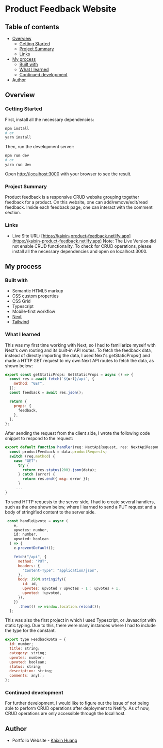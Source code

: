 # Product Feedback Website

## Table of contents

- [Overview](#overview)
  - [Getting Started](#getting-started)
  - [Project Summary](#project-summary)
  - [Links](#links)
- [My process](#my-process)
  - [Built with](#built-with)
  - [What I learned](#what-i-learned)
  - [Continued development](#continued-development)
- [Author](#author)

## Overview

### Getting Started 

First, install all the necessary dependencies:

```bash
npm install
# or
yarn install
```

Then, run the development server:

```bash
npm run dev
# or
yarn run dev
```

Open [http://localhost:3000](http://localhost:3000) with your browser to see the result.

### Project Summary

Product feedback is a responsive CRUD website grouping together feedback for a product. On this website, 
one can add/remove/edit/read feedback. Inside each feedback page, one can interact with the comment section. 


### Links

- Live Site URL: [https://kaixin-product-feedback.netlify.app](https://kaixin-product-feedback.netlify.app)
  Note: The Live Version did not enable CRUD functionality. To check for CRUD operations, please install all the 
  necessary dependencies and open on localhost:3000.

## My process


### Built with

- Semantic HTML5 markup
- CSS custom properties
- CSS Grid
- Typescript
- Mobile-first workflow
- [Next](https://nextjs.org/) 
- [Tailwind](https://tailwindcss.com/) 


### What I learned

This was my first time working with Next, so I had to familiarize myself with Next's own routing and its built-in API routes. 
To fetch the feedback data, instead of directly importing the data, I used Next's getStaticProps() and made a HTTP 
GET request to my own Next API routes to fetch the data, as shown below: 

```js
export const getStaticProps: GetStaticProps = async () => {
  const res = await fetch(`${url}/api`, {
    method: "GET",
  });
  const feedback = await res.json();

  return {
    props: {
      feedback,
    },
  };
};
```

After sending the request from the client side, I wrote the following code snippet to respond to the request:

```js
export default function handler(req: NextApiRequest, res: NextApiResponse) {
  const productFeedback = data.productRequests;
  switch (req.method) {
    case "GET":
      try {
        return res.status(200).json(data);
      } catch (error) {
        return res.end({ msg: error });
      }
     ...
}
```

To send HTTP requests to the server side, I had to create several handlers, such as the one shown below, where I learned to 
send a PUT request and a body of stringified content to the server side. 

```js
 const handleUpvote = async (
    e,
    upvotes: number,
    id: number,
    upvoted: boolean
  ) => {
    e.preventDefault();

    fetch("/api", {
      method: "PUT",
      headers: {
        "Content-Type": "application/json",
      },
      body: JSON.stringify({
        id: id,
        upvotes: upvoted ? upvotes - 1 : upvotes + 1,
        upvoted: !upvoted,
      }),
    })
      .then(() => window.location.reload());
  };
```

This was also the first project in which I used Typescript, or Javascript with static typing. Due to this, there were many instances 
where I had to include the type for the constant.

```js
export type FeedbackData = {
  id: number;
  title: string;
  category: string;
  upvotes: number;
  upvoted: boolean;
  status: string;
  description: string;
  comments: any[];
};
```



### Continued development

For further development, I would like to figure out the issue of not being able to perform CRUD operations after deployment to Netlify. As of now, 
CRUD operations are only accessible through the local host.
  

## Author

- Portfolio Website - [Kaixin Huang](https://www.kaixin-portfolio.netlify.app)
